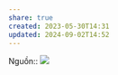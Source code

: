 ```yaml
---
share: true
created: 2023-05-30T14:31
updated: 2024-09-02T14:52
---
```

Nguồn:: ![](https://youtu.be/ZYTXc2fK-JY)
